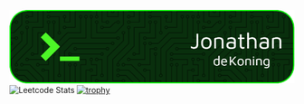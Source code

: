 ![Header](./github-header-image.png)
![Leetcode Stats](https://leetcard.jacoblin.cool/dekoding?ext=contest)
[![trophy](https://github-profile-trophy.vercel.app/?username=JonathanJdeKoning&theme=onestar)](https://github.com/ryo-ma/github-profile-trophy)
